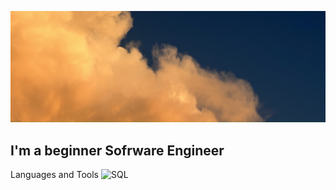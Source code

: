![Header](https://github.com/my8may/my8may/blob/main/assets/IMG_5100.jpeg)

## I'm a beginner Sofrware Engineer

Languages and Tools
![SQL](https://img.shields.io/badge/-Flutter-008000?style=for-the-badge&logo=appveyor)